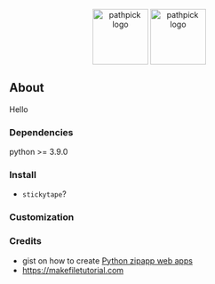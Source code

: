 <p align="center">
  <img 
    title="pathpick logo"
    alt="pathpick logo"
    align="center"
    height="100"
    src="https://user-images.githubusercontent.com/85039141/147019614-a3dcfa9f-dace-4909-964d-e2af8da36290.png#gh-light-mode-only"
  >
  <img
    title="pathpick logo"
    alt="pathpick logo"
    align="center"
    height="100"
    src="https://user-images.githubusercontent.com/85039141/147019574-a416d0d8-2289-4b00-998d-06950e36424f.png#gh-dark-mode-only"
  >
</p>


## About
Hello

### Dependencies
python >= 3.9.0

### Install
- `stickytape`?

### Customization


### Credits
- gist on how to create [Python zipapp web apps](https://gist.github.com/lukassup/cf289fdd39124d5394513a169206631c)
- https://makefiletutorial.com